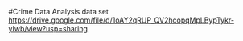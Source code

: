 #Crime Data Analysis data set 
https://drive.google.com/file/d/1oAY2qRUP_QV2hcopqMpLBypTykr-yIwb/view?usp=sharing
